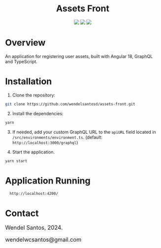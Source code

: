 <div>
<h1 align="center">
  Assets Front
</h1>
</div>

<div align="center">

<img src="https://img.shields.io/badge/Angular-18.2.3-dd0031">

<img src="https://img.shields.io/badge/Typescript-5.3.3-3198c6">

<img src="https://img.shields.io/badge/GraphQL-16.9.0-e10098">

</div>

# Overview

An application for registering user assets, built with Angular 18, GraphQL and TypeScript.

# Installation

1. Clone the repository:
```bash
git clone https://github.com/wendelsantosd/assets-front.git
```

2. Install the dependencies:
```bash
yarn
```

3. If needed, add your custom GraphQL URL to the `apiURL` field located in `/src/environments/environment.ts`. (default: `http://localhost:3000/graphql`)

6. Start the application.

```bash
yarn start
```

# Application Running

```bash
  http://localhost:4200/
```

# Contact

<p style="font-size: 18px;">
Wendel Santos, 2024.
</p>
<p style="font-size: 18px;">
wendelwcsantos@gmail.com
</p>
